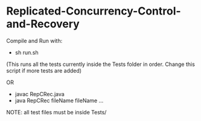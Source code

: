 # Replicated-Concurrency-Control-and-Recovery

Compile and Run with:
- sh run.sh

(This runs all the tests currently inside the Tests folder in order. Change this script if more tests are added)

OR

- javac RepCRec.java
- java RepCRec fileName fileName ...


NOTE: all test files must be inside Tests/
